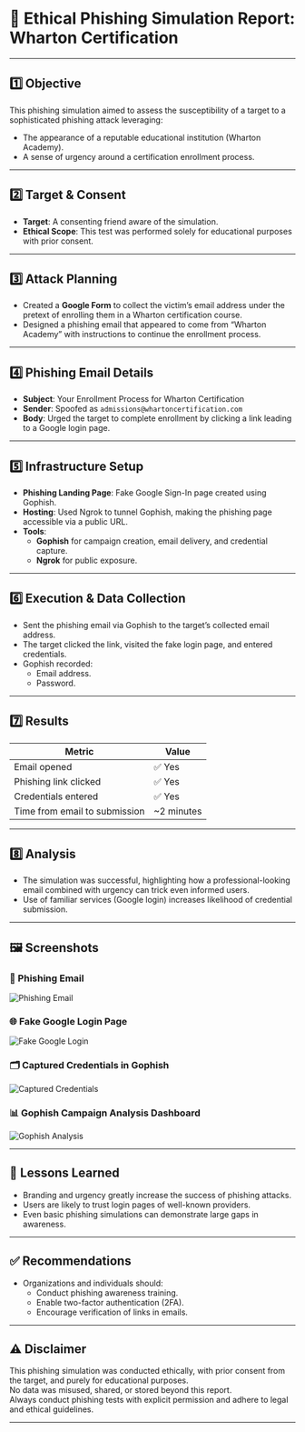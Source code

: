 # 📑 Ethical Phishing Simulation Report: Wharton Certification

---

## 1️⃣ Objective

This phishing simulation aimed to assess the susceptibility of a target to a sophisticated phishing attack leveraging:
- The appearance of a reputable educational institution (Wharton Academy).
- A sense of urgency around a certification enrollment process.

---

## 2️⃣ Target & Consent

- **Target**: A consenting friend aware of the simulation.
- **Ethical Scope**: This test was performed solely for educational purposes with prior consent.

---

## 3️⃣ Attack Planning

- Created a **Google Form** to collect the victim’s email address under the pretext of enrolling them in a Wharton certification course.
- Designed a phishing email that appeared to come from “Wharton Academy” with instructions to continue the enrollment process.

---

## 4️⃣ Phishing Email Details

- **Subject**: Your Enrollment Process for Wharton Certification
- **Sender**: Spoofed as `admissions@whartoncertification.com`
- **Body**: Urged the target to complete enrollment by clicking a link leading to a Google login page.

---

## 5️⃣ Infrastructure Setup

- **Phishing Landing Page**: Fake Google Sign-In page created using Gophish.
- **Hosting**: Used Ngrok to tunnel Gophish, making the phishing page accessible via a public URL.
- **Tools**:
  - **Gophish** for campaign creation, email delivery, and credential capture.
  - **Ngrok** for public exposure.

---

## 6️⃣ Execution & Data Collection

- Sent the phishing email via Gophish to the target’s collected email address.
- The target clicked the link, visited the fake login page, and entered credentials.
- Gophish recorded:
  - Email address.
  - Password.

---

## 7️⃣ Results

| Metric                        | Value                 |
|-------------------------------|-----------------------|
| Email opened                  | ✅ Yes                |
| Phishing link clicked         | ✅ Yes                |
| Credentials entered           | ✅ Yes                |
| Time from email to submission | ~2 minutes            |

---

## 8️⃣ Analysis

- The simulation was successful, highlighting how a professional-looking email combined with urgency can trick even informed users.
- Use of familiar services (Google login) increases likelihood of credential submission.

---

## 🖼️ Screenshots

### 📧 Phishing Email
![Phishing Email](https://github.com/CyberClarity/Wharton-Phishing-Simulation/raw/main/screenshots/mail.jpeg)

### 🌐 Fake Google Login Page
![Fake Google Login](https://github.com/CyberClarity/Wharton-Phishing-Simulation/raw/main/screenshots/landing.jpeg)

### 🗂️ Captured Credentials in Gophish
![Captured Credentials](https://github.com/CyberClarity/Wharton-Phishing-Simulation/raw/main/screenshots/credcap.jpeg)

### 📊 Gophish Campaign Analysis Dashboard
![Gophish Analysis](https://github.com/CyberClarity/Wharton-Phishing-Simulation/raw/main/screenshots/analysis.jpeg)

---

## 🔎 Lessons Learned

- Branding and urgency greatly increase the success of phishing attacks.
- Users are likely to trust login pages of well-known providers.
- Even basic phishing simulations can demonstrate large gaps in awareness.

---

## ✅ Recommendations

- Organizations and individuals should:
  - Conduct phishing awareness training.
  - Enable two-factor authentication (2FA).
  - Encourage verification of links in emails.

---

## ⚠️ Disclaimer

This phishing simulation was conducted ethically, with prior consent from the target, and purely for educational purposes.  
No data was misused, shared, or stored beyond this report.  
Always conduct phishing tests with explicit permission and adhere to legal and ethical guidelines.

---
